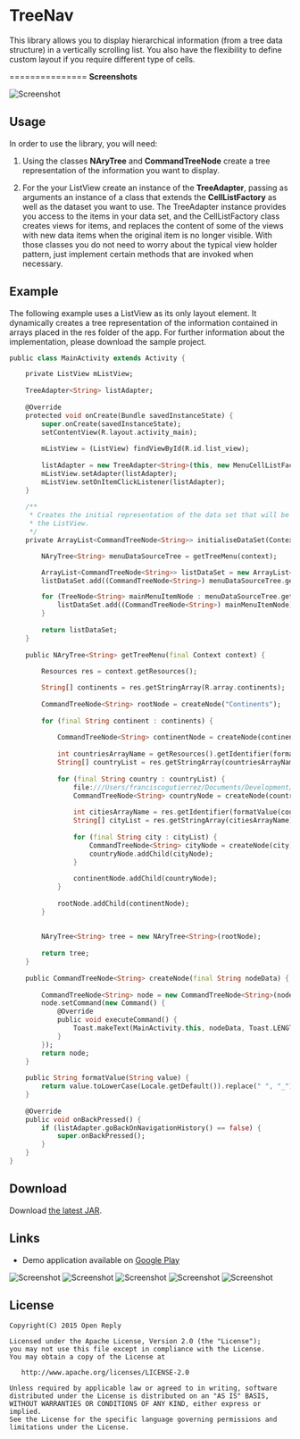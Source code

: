 TreeNav
============

This library allows you to display hierarchical information (from a tree data structure) in a vertically scrolling list. You also have the flexibility to define custom layout if you require different type of cells.

===============
**Screenshots**

![Screenshot](https://raw.githubusercontent.com/dfpalomar/treenav/master/Screenshots/screenshot_1.png)

Usage
--------
In order to use the library, you will need:

1. Using the classes **NAryTree** and **CommandTreeNode** create a tree representation of the information you want to display. 

2. For the your ListView create an instance of the **TreeAdapter**, passing as arguments an instance of a class that extends the **CellListFactory** as well as the dataset you want to use. The TreeAdapter instance provides you access to the items in your data set, and the CellListFactory class creates views for items, and replaces the content of some of the views with new data items when the original item is no longer visible. With those classes you do not need to worry about the typical view holder pattern, just implement certain methods that are invoked when necessary.


Example
--------
The following example uses a ListView as its only layout element. It dynamically creates a tree representation of the information contained in arrays placed in the res folder of the app. For further information about the implementation, please download the sample project.

```dart
public class MainActivity extends Activity {

	private ListView mListView;
	
	TreeAdapter<String> listAdapter;
	
	@Override
	protected void onCreate(Bundle savedInstanceState) {
		super.onCreate(savedInstanceState);
		setContentView(R.layout.activity_main);
		
		mListView = (ListView) findViewById(R.id.list_view);
		
		listAdapter = new TreeAdapter<String>(this, new MenuCellListFactory(), initialiseDataSet(this));
		mListView.setAdapter(listAdapter);
		mListView.setOnItemClickListener(listAdapter);
	}
	
	/**
	 * Creates the initial representation of the data set that will be use for
	 * the ListView.
	 */
	private ArrayList<CommandTreeNode<String>> initialiseDataSet(Context context) {

		NAryTree<String> menuDataSourceTree = getTreeMenu(context);

		ArrayList<CommandTreeNode<String>> listDataSet = new ArrayList<CommandTreeNode<String>>();
		listDataSet.add((CommandTreeNode<String>) menuDataSourceTree.getRoot());

		for (TreeNode<String> mainMenuItemNode : menuDataSourceTree.getRoot().getChildren()) {
			listDataSet.add((CommandTreeNode<String>) mainMenuItemNode);
		}
		
		return listDataSet;
	}
	
	public NAryTree<String> getTreeMenu(final Context context) {
		
		Resources res = context.getResources();

		String[] continents = res.getStringArray(R.array.continents);
		
		CommandTreeNode<String> rootNode = createNode("Continents");
		
		for (final String continent : continents) {
			
			CommandTreeNode<String> continentNode = createNode(continent);
			
			int countriesArrayName = getResources().getIdentifier(formatValue(continent) + "_countries", "array", getPackageName());
			String[] countryList = res.getStringArray(countriesArrayName);
			
			for (final String country : countryList) {
				file:///Users/franciscogutierrez/Documents/Development/Open%20Reply/TreeNav/Screenshots/delhaize_tablet_menu.png
				CommandTreeNode<String> countryNode = createNode(country);
				
				int citiesArrayName = res.getIdentifier(formatValue(country) + "_cities", "array", getPackageName());
				String[] cityList = res.getStringArray(citiesArrayName);
				
				for (final String city : cityList) {
					CommandTreeNode<String> cityNode = createNode(city);
					countryNode.addChild(cityNode);
				}
				
				continentNode.addChild(countryNode);
			}
			
			rootNode.addChild(continentNode);
		}
		
		
		NAryTree<String> tree = new NAryTree<String>(rootNode);
		
		return tree;
	}
	
	public CommandTreeNode<String> createNode(final String nodeData) {
		
		CommandTreeNode<String> node = new CommandTreeNode<String>(nodeData);
		node.setCommand(new Command() {
			@Override
			public void executeCommand() {
				Toast.makeText(MainActivity.this, nodeData, Toast.LENGTH_SHORT).show();
			}
		});
		return node;
	}
	
	public String formatValue(String value) {
		return value.toLowerCase(Locale.getDefault()).replace(" ", "_");
	}
	
	@Override
	public void onBackPressed() {
		if (listAdapter.goBackOnNavigationHistory() == false) {
			super.onBackPressed();	
		}
	}
}
```

Download
--------

Download [the latest JAR][1].

Links
--------

- Demo application available on [Google Play](https://play.google.com/store/apps/details?id=be.delhaize)

![Screenshot](./Screenshots/delhaize_phone_menu.png) ![Screenshot](./Screenshots/delhaize_tablet_menu.png) ![Screenshot](./Screenshots/delhaize_tablet_menu_categories.png)
![Screenshot](./Screenshots/baltur_phone_menu.png) ![Screenshot](./Screenshots/baltur_tablet_menu.png)

License
-------

    Copyright(C) 2015 Open Reply

    Licensed under the Apache License, Version 2.0 (the "License");
    you may not use this file except in compliance with the License.
    You may obtain a copy of the License at

       http://www.apache.org/licenses/LICENSE-2.0

    Unless required by applicable law or agreed to in writing, software
    distributed under the License is distributed on an "AS IS" BASIS,
    WITHOUT WARRANTIES OR CONDITIONS OF ANY KIND, either express or implied.
    See the License for the specific language governing permissions and
    limitations under the License.


[1]: https://github.com/dfpalomar/treenav/blob/master/TreeNavLibrary.jar
